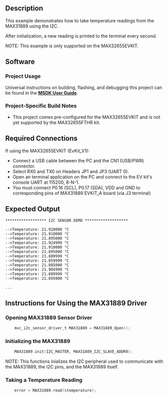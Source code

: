 ## Description

This example demonstrates how to take temperature readings from the MAX31889 using the I2C.

After initialization, a new reading is printed to the terminal every second.

NOTE: This example is only supported on the MAX32655EVKIT.

## Software

### Project Usage

Universal instructions on building, flashing, and debugging this project can be found in the **[MSDK User Guide](https://analog-devices-msdk.github.io/msdk/USERGUIDE/)**.

### Project-Specific Build Notes

* This project comes pre-configured for the MAX32655EVKIT and is not yet supported by the MAX32655FTHR kit.

## Required Connections

If using the MAX32655EVKIT (EvKit\_V1):
-   Connect a USB cable between the PC and the CN1 (USB/PWR) connector.
-   Select RX0 and TX0 on Headers JP1 and JP3 (UART 0).
-   Open an terminal application on the PC and connect to the EV kit's console UART at 115200, 8-N-1.
-   You must connect P0.16 (SCL), P0.17 (SDA), VDD and GND to corresponding pins of MAX31889 EVKIT_A board (via J3 terminal)

## Expected Output

```
****************** I2C SENSOR DEMO *******************

-->Temperature: 21.920000 °C
-->Temperature: 21.910000 °C
-->Temperature: 21.895000 °C
-->Temperature: 21.924999 °C
-->Temperature: 21.910000 °C
-->Temperature: 21.895000 °C
-->Temperature: 21.889999 °C
-->Temperature: 21.859999 °C
-->Temperature: 21.885000 °C
-->Temperature: 21.904999 °C
-->Temperature: 21.889999 °C
-->Temperature: 21.895000 °C

...
```

## Instructions for Using the MAX31889 Driver

### Opening MAX31889 Sensor Driver
```c
	mxc_i2c_sensor_driver_t MAX31889 = MAX31889_Open();
```



### Initializing the MAX31889
```c
	MAX31889.init(I2C_MASTER, MAX31889_I2C_SLAVE_ADDR0);
```
NOTE: This functions inializes the I2C peripheral used to communicate with the MAX31889, the I2C pins, and the MAX31889 itself.



### Taking a Temperature Reading
```c
	error = MAX31889.read(&temperature);
```


